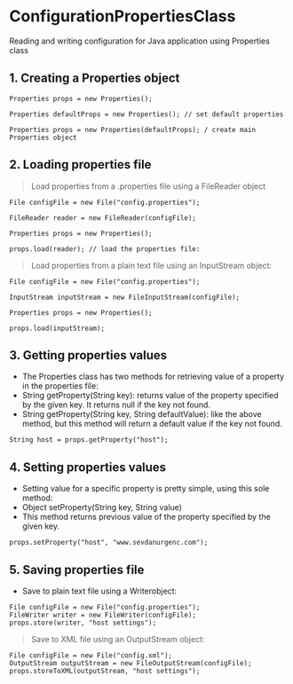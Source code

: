 # ConfigurationPropertiesClass
Reading and writing configuration for Java application using Properties class

## 1. Creating a Properties object
```
Properties props = new Properties(); 

Properties defaultProps = new Properties(); // set default properties
 
Properties props = new Properties(defaultProps); / create main Properties object
```

## 2. Loading properties file
> Load properties from a .properties file using a FileReader object
```
File configFile = new File("config.properties");
 
FileReader reader = new FileReader(configFile);
 
Properties props = new Properties();
 
props.load(reader); // load the properties file:
```
>Load properties from a plain text file using an InputStream object:
```
File configFile = new File("config.properties");

InputStream inputStream = new FileInputStream(configFile);

Properties props = new Properties();
 
props.load(inputStream);
```

##  3. Getting properties values
- The Properties class has two methods for retrieving value of a property in the properties file:
- String getProperty(String key): returns value of the property specified by the given key. It returns null if the key not found.
- String getProperty(String key, String defaultValue): like the above method, but this method will return a default value if the key not found.

```
String host = props.getProperty("host");
```

## 4. Setting properties values
- Setting value for a specific property is pretty simple, using this sole method:
- Object setProperty(String key, String value) 
- This method returns previous value of the property specified by the given key.

```
props.setProperty("host", "www.sevdanurgenc.com"); 
```

## 5. Saving properties file
- Save to plain text file using a Writerobject: 

``` 
File configFile = new File("config.properties");
FileWriter writer = new FileWriter(configFile);
props.store(writer, "host settings");
``` 

> Save to XML file using an OutputStream object: 
``` 
File configFile = new File("config.xml");
OutputStream outputStream = new FileOutputStream(configFile);
props.storeToXML(outputStream, "host settings");
```


